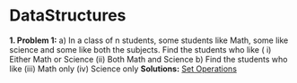 # DataStructures

**1. Problem 1:**
    a) In a class of n students,  some students like  Math, some like  science and some like  both  the subjects. 
    Find  the students who like  ( i)  Either Math or Science (ii)  Both Math and Science
    b) Find  the students who like  (iii)  Math only  (iv) Science only
    **Solutions:**  [Set Operations](https://github.com/sohamtupe55/DataStructures/blob/master/setoperations.cpp)
